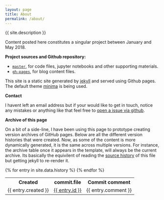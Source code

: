 ```yaml
---
layout: page
title: About
permalink: /about/
---
```


{{ site.description }}

Content posted here constitutes a singular project between January and May 2018.

**Project sources and Github repository:**

* [`master`](https://github.com/winstonjay/digitalcitizens), for code files, jupyter notebooks and other supporting materials.
* [`gh-pages`](https://github.com/winstonjay/digitalcitizens/tree/gh-pages), for blog content files.

This site is a static site generated by [jekyll](https://github.com/jekyll) and served using Github pages. The default theme [minima](https://github.com/jekyll/minima) is being used.

**Contact**

I havent left an email address but if your would like to get in touch, notice any mistakes or anything like that feel free to [open a issue via github](https://github.com/winstonjay/digitalcitizens/issues/new).

**Archive of this page**

On a bit of a side-line, I have been using this page to prototype creating version archives of GitHub pages. Below are all the different version histories that were created. Now, as some of the content is more dynamically generated, it is the same across multiple versions. For instance, the archive table once it appears in the template, will always be the current archive. Its basically the equivilent of reading the [source history](https://github.com/winstonjay/digitalcitizens/commits/gh-pages/pages/about.md) of this file but getting jekyll to re-render it.

<table>
    <tr>
        <th>Created</th>
        <th>commit.file</th>
        <th>Commit comment</th>
    </tr>
    {% for entry in site.data.history %}
    <tr>
        <td>{{ entry.created }}</td>
        <td><a href="{{ site.baseurl }}/{{ entry.src }}">{{ entry.id }}</a></td>
        <td>{{ entry.comment }}</td>
    </tr>
    {% endfor %}
</table>